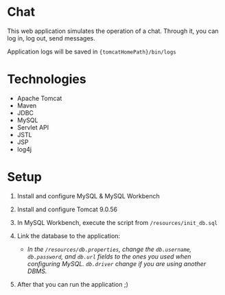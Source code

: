 # Chat

This web application simulates the operation of a chat. 
Through it, you can log in, log out, send messages.

Application logs will be saved in `{tomcatHomePath}/bin/logs`
# Technologies

- Apache Tomcat
- Maven
- JDBC
- MySQL
- Servlet API
- JSTL
- JSP
- log4j

# Setup

1. Install and configure MySQL & MySQL Workbench
2. Install and configure Tomcat 9.0.56
3. In MySQL Workbench, execute the script from `/resources/init_db.sql`
4. Link the database to the application:

    * *In the `/resources/db.properties`, change the `db.username`, `db.password`, and `db.url` fields to the ones you used when configuring MySQL. `db.driver` change if you are using another DBMS.*
   
5. After that you can run the application ;)